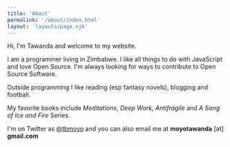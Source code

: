 ```yaml
---
title: 'About'
permalink: '/about/index.html'
layout: 'layouts/page.njk'
---
```


Hi, I'm Tawanda and welcome to my website.

I am a programmer living in Zimbabwe. I like all things to do with JavaScript and love Open Source. I'm always looking for ways to contribute to Open Source Software.

Outside programming I like reading (esp fantasy novels), blogging and football.

My favorite books include _Meditations_, _Deep Work_, _Antifragile_ and _A Song of Ice and Fire_ Series.

I'm on Twitter as [@tbmoyo](https://twitter.com/tbmoyo) and you can also email me at **moyotawanda** [at] **gmail.com**
